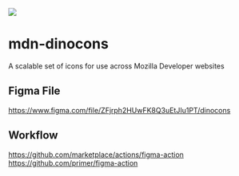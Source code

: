 ![](https://github.com/schalkneethling/mdn-dinocons/workflows/Dinocons%20Figma%20Export/badge.svg)

# mdn-dinocons
A scalable set of icons for use across Mozilla Developer websites

## Figma File

https://www.figma.com/file/ZFjrph2HUwFK8Q3uEtJIu1PT/dinocons

## Workflow

https://github.com/marketplace/actions/figma-action
https://github.com/primer/figma-action
